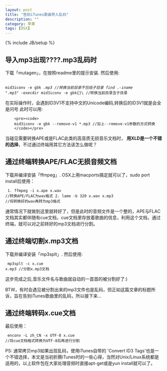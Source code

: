 ```yaml
---
layout: post
title: "告别iTunes歌曲导入乱码"
description: ""
category: 苹果
tags: [OSX]
---
```

{% include JB/setup %}

## 导入mp3出现????.mp3乱码时

下载「mutagen」，在按照readme里的提示安装.
然后使用:
        <pre><code>
        mid3iconv -e gbk *.mp3 //转换当前目录不包括子目录
        find .-iname "*.mp3" -execdir mid3iconv -e gbk{}\ //转换当前目录含子目录
        </code></pre>
在实际操作时，会遇到ID3V1不支持中文的Unicode编码,转换后的ID3V1就是会全是问号
此时可以用:

        <pre><code>
        mid3iconv -e gbk --remove-v1 *.mp3 //加上--remove-v1参数的方式转换
        </code></pre>
       
当碰见需要转换APE或是FLAC此类的高音质无损音乐文档时， **用XLD是一个不错的选择**，不过通过终端用其它方法该怎么做呢？

## 通过终端转换APE/FLAC无损音频文档

下载并编译安装「ffmpeg」.
OSX上用macports搞定就可以了，sudo port install后使用：
        <pre><code>
         1. ffmpeg -i  x.ape x.wav //转换APE/FLAC为wav格式
         2. lame -b 320  x.wav x.mp3 //将转换好的wav再转为mp3格式
        </code></pre>

通常情况下就做到这里就转好了，但是此时的音频文件是一个整的，APE与FLAC文档其实都伴随有cue文档，cue文档里存放着歌曲的信息，利用这个文档，通过终端，就可以对之前转好的mp3文档进行分割。

## 通过终端切割x.mp3文档
下载并编译安装「mp3splt」.
然后使用:
       <pre><code>
         mp3splt  -c x.cue x.mp3 //分割x.mp3文档
       </code></pre>

这步完成之后,音乐文件名与歌曲就自动的一首首的被分割好了:)

BTW，有时会遇见被分割出来的mp3文件也是乱码，但正如这篇文章的标题所诉，旨在告别iTunes歌曲里的乱码，所以接下来...

## 通过终端转码x.cue文档
最后使用：
       <pre><code>
       enconv -L zh_CN -x UTF-8 x.cue //将cue文档格式转换为UTF-8后再进行分割
       </code></pre>


PS: 通常拷贝mp3如果出现乱码，使用iTunes自带的 'Convert ID3 Tags'也是一个不错选择，本文是当初折腾iTunes时的一些心得，当然对Unix/Linux系统都是适用的，以上软件包在大家处理音频时直接apt-get或是yun install就可以了。
